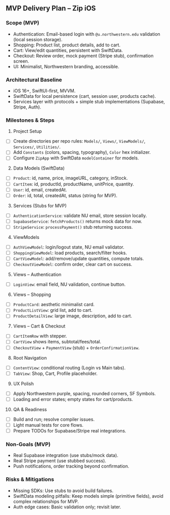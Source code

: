 ## MVP Delivery Plan – Zip iOS

### Scope (MVP)
- Authentication: Email-based login with `@u.northwestern.edu` validation (local session storage).
- Shopping: Product list, product details, add to cart.
- Cart: View/edit quantities, persistent with SwiftData.
- Checkout: Review order, mock payment (Stripe stub), confirmation screen.
- UI: Minimalist, Northwestern branding, accessible.

### Architectural Baseline
- iOS 16+, SwiftUI-first, MVVM.
- SwiftData for local persistence (cart, session user, products cache).
- Services layer with protocols + simple stub implementations (Supabase, Stripe, Auth).

### Milestones & Steps

1) Project Setup
- [ ] Create directories per repo rules: `Models/`, `Views/`, `ViewModels/`, `Services/`, `Utilities/`.
- [ ] Add `Constants` (colors, spacing, typography), `Color` hex initializer.
- [ ] Configure `ZipApp` with SwiftData `modelContainer` for models.

2) Data Models (SwiftData)
- [ ] `Product`: id, name, price, imageURL, category, inStock.
- [ ] `CartItem`: id, productId, productName, unitPrice, quantity.
- [ ] `User`: id, email, createdAt.
- [ ] `Order`: id, total, createdAt, status (string for MVP).

3) Services (Stubs for MVP)
- [ ] `AuthenticationService`: validate NU email, store session locally.
- [ ] `SupabaseService`: `fetchProducts()` returns mock data for now.
- [ ] `StripeService`: `processPayment()` stub returning success.

4) ViewModels
- [ ] `AuthViewModel`: login/logout state, NU email validator.
- [ ] `ShoppingViewModel`: load products, search/filter hooks.
- [ ] `CartViewModel`: add/remove/update quantities, compute totals.
- [ ] `CheckoutViewModel`: confirm order, clear cart on success.

5) Views – Authentication
- [ ] `LoginView`: email field, NU validation, continue button.

6) Views – Shopping
- [ ] `ProductCard`: aesthetic minimalist card.
- [ ] `ProductListView`: grid list, add to cart.
- [ ] `ProductDetailView`: large image, description, add to cart.

7) Views – Cart & Checkout
- [ ] `CartItemRow` with stepper.
- [ ] `CartView` shows items, subtotal/fees/total.
- [ ] `CheckoutView` + `PaymentView` (stub) + `OrderConfirmationView`.

8) Root Navigation
- [ ] `ContentView`: conditional routing (Login vs Main tabs).
- [ ] `TabView`: Shop, Cart, Profile placeholder.

9) UX Polish
- [ ] Apply Northwestern purple, spacing, rounded corners, SF Symbols.
- [ ] Loading and error states; empty states for cart/products.

10) QA & Readiness
- [ ] Build and run; resolve compiler issues.
- [ ] Light manual tests for core flows.
- [ ] Prepare TODOs for Supabase/Stripe real integrations.

### Non-Goals (MVP)
- Real Supabase integration (use stubs/mock data).
- Real Stripe payment (use stubbed success).
- Push notifications, order tracking beyond confirmation.

### Risks & Mitigations
- Missing SDKs: Use stubs to avoid build failures.
- SwiftData modeling pitfalls: Keep models simple (primitive fields), avoid complex relationships for MVP.
- Auth edge cases: Basic validation only; revisit later.


